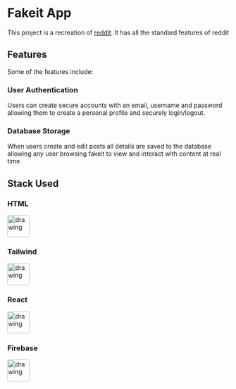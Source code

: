 # Fakeit App

This project is a recreation of [reddit](reddit.com). It has all the standard features of reddit

## Features

Some of the features include:

### User Authentication

Users can create secure accounts with an email, username and password allowing them to
create a personal profile and securely login/logout.

### Database Storage

When users create and edit posts all details are saved to the database allowing any user browsing fakeit to
view and interact with content at real time

## Stack Used

### HTML 
<img src="https://cdn-icons-png.flaticon.com/512/174/174854.png" alt="drawing" height="50"/>

### Tailwind 
<img src="https://upload.wikimedia.org/wikipedia/commons/thumb/d/d5/Tailwind_CSS_Logo.svg/2048px-Tailwind_CSS_Logo.svg.png" alt="drawing" height="50"/>

### React 
<img src="https://upload.wikimedia.org/wikipedia/commons/thumb/a/a7/React-icon.svg/2300px-React-icon.svg.png" alt="drawing" height="50"/>

### Firebase 
<img src="https://cdn4.iconfinder.com/data/icons/google-i-o-2016/512/google_firebase-2-512.png" alt="drawing" height="50"/>

